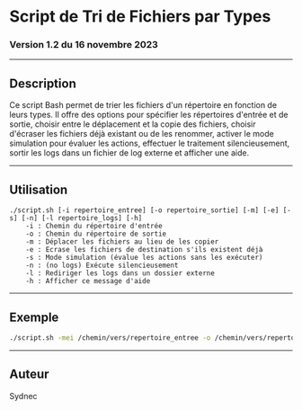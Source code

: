 # Script de Tri de Fichiers par Types
### Version 1.2 du 16 novembre 2023

---

## Description

Ce script Bash permet de trier les fichiers d'un répertoire en fonction de leurs types.
Il offre des options pour spécifier les répertoires d'entrée et de sortie, choisir entre le déplacement et la copie des fichiers,
choisir d'écraser les fichiers déjà existant ou de les renommer, activer le mode simulation pour évaluer les actions,
effectuer le traitement silencieusement, sortir les logs dans un fichier de log externe et afficher une aide.

---

## Utilisation

```
./script.sh [-i repertoire_entree] [-o repertoire_sortie] [-m] [-e] [-s] [-n] [-l repertoire_logs] [-h]
    -i : Chemin du répertoire d'entrée
    -o : Chemin du répertoire de sortie
    -m : Déplacer les fichiers au lieu de les copier
    -e : Ecrase les fichiers de destination s'ils existent déjà
    -s : Mode simulation (évalue les actions sans les exécuter)
    -n : (no logs) Exécute silencieusement
    -l : Rediriger les logs dans un dossier externe
    -h : Afficher ce message d'aide
```

---

## Exemple

```bash
./script.sh -mei /chemin/vers/repertoire_entree -o /chemin/vers/repertoire_sortie -l ./vers/logs
```

---

## Auteur

Sydnec
